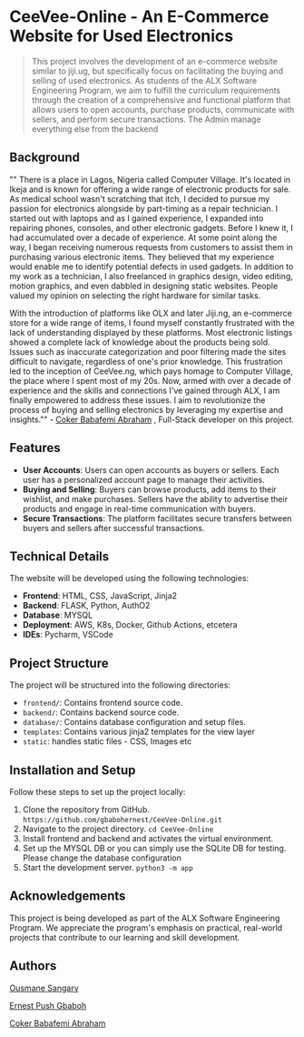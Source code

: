 # CeeVee-Online - An E-Commerce Website for Used Electronics
> This project involves the development of an e-commerce website similar to jiji.ug, but specifically focus on facilitating the buying and selling of used electronics. As students of the ALX Software Engineering Program, we aim to fulfill the curriculum requirements through the creation of a comprehensive and functional platform that allows users to open accounts, purchase products, communicate with sellers, and perform secure transactions. The Admin manage everything else from the backend

## Background
"" There is a place in Lagos, Nigeria called Computer Village. It's located in Ikeja and is known for offering a wide range of electronic products for sale. As medical school wasn't scratching that itch, I decided to pursue my passion for electronics alongside by part-timing as a repair technician. I started out with laptops and as I gained experience, I expanded into repairing phones, consoles, and other electronic gadgets. Before I knew it, I had accumulated over a decade of experience. At some point along the way, I began receiving numerous requests from customers to assist them in purchasing various electronic items. They believed that my experience would enable me to identify potential defects in used gadgets. In addition to my work as a technician, I also freelanced in graphics design, video editing, motion graphics, and even dabbled in designing static websites. People valued my opinion on selecting the right hardware for similar tasks.

With the introduction of platforms like OLX and later Jiji.ng, an e-commerce store for a wide range of items, I found myself constantly frustrated with the lack of understanding displayed by these platforms. Most electronic listings showed a complete lack of knowledge about the products being sold. Issues such as inaccurate categorization and poor filtering made the sites difficult to navigate, regardless of one's prior knowledge. This frustration led to the inception of CeeVee.ng, which pays homage to Computer Village, the place where I spent most of my 20s.
Now, armed with over a decade of experience and the skills and connections I've gained through ALX, I am finally empowered to address these issues. I aim to revolutionize the process of buying and selling electronics by leveraging my expertise and insights."" - [Coker Babafemi Abraham](https://github.com/Doctorstrange) , Full-Stack developer on this project.

## Features
- **User Accounts**: Users can open accounts as buyers or sellers. Each user has a personalized account page to manage their activities.
- **Buying and Selling**: Buyers can browse products, add items to their wishlist, and make purchases. Sellers have the ability to advertise their products and engage in real-time communication with buyers.
- **Secure Transactions**: The platform facilitates secure transfers between buyers and sellers after successful transactions.

## Technical Details
The website will be developed using the following technologies:
- **Frontend**: HTML, CSS, JavaScript, Jinja2
- **Backend**: FLASK, Python, AuthO2
- **Database**: MYSQL
- **Deployment**: AWS, K8s, Docker, Github Actions, etcetera
- **IDEs**: Pycharm, VSCode

## Project Structure
The project will be structured into the following directories:
- `frontend/`: Contains frontend source code.
- `backend/`: Contains backend source code.
- `database/`: Contains database configuration and setup files.
- `templates`: Contains various jinja2 templates for the view layer
- `static`: handles static files - CSS, Images etc

## Installation and Setup
Follow these steps to set up the project locally:
1. Clone the repository from GitHub.  `https://github.com/gbabohernest/CeeVee-Online.git`
2. Navigate to the project directory. `cd CeeVee-Online`
3. Install frontend and backend and activates the virtual environment.
4. Set up the MYSQL DB or you can simply use the SQLite DB for testing. Please change the database configuration
5. Start the development server. `python3 -m app`

[//]: # (## Contribution)

[//]: # (Contributions to the project are welcome from ALX Software Engineering Program students who are interested in enhancing their practical skills. Please refer to the contribution guidelines and coding standards provided in the documentation.)

## Acknowledgements
This project is being developed as part of the ALX Software Engineering Program. We appreciate the program's emphasis on practical, real-world projects that contribute to our learning and skill development.

## Authors
[Ousmane Sangary](https://www.github.com/sangaryousmane)

[Ernest Push Gbaboh](https://github.com/gbabohernest)

[Coker Babafemi Abraham](https://github.com/Doctorstrange)

